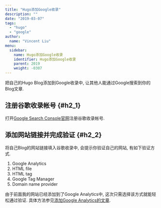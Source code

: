 ```yaml
---
title: "Hugo添加Google收录"
description: ""
date: "2019-03-07"
tags:
  - "hugo"
  - "google"
author:
  name: "Vincent Liu"
menu:
  sidebar:
    name: Hugo添加Google收录
    identifier: Hugo添加Google收录
    parent: 2019
    weight: -0307
---
```


把自己的Hugo Blog添加到Google收录中, 让其他人能通过Google搜索到你的Blog文章.
<!--more-->

## 注册谷歌收录帐号 {#h2_1}
打开[Google Search Console官网](https://search.google.com/search-console/about)注册谷歌收录帐号.

## 添加网站链接并完成验证 {#h2_2}
将自己Blog的网站链接填入谷歌收录中, 会提示你验证自己的网站, 有如下验证方式. 

1. Google Analytics
2. HTML file
3. HTML tag
4. Google Tag Manager
5. Domain name provider

由于前面我的网站已经添加到了Google Analytics中, 这次只需选择该方式就能轻松通过验证. 具体方法参见[添加Google Analytics的文章](https://www.ariesme.com/post/2019/add_google_analytics_for_hugo/).
